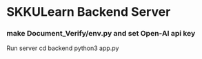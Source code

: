 # SKKULearn Backend Server

### make Document_Verify/env.py and set Open-AI api key

Run server
cd backend
python3 app.py
